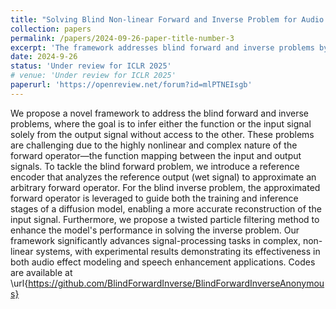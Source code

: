 ```yaml
---
title: "Solving Blind Non-linear Forward and Inverse Problem for Audio Applications"
collection: papers
permalink: /papers/2024-09-26-paper-title-number-3
excerpt: 'The framework addresses blind forward and inverse problems by using a reference encoder to approximate the nonlinear forward operator in a diffusion model, combined with twisted particle filtering for enhanced signal reconstruction.'
date: 2024-9-26
status: 'Under review for ICLR 2025'
# venue: 'Under review for ICLR 2025'
paperurl: 'https://openreview.net/forum?id=mlPTNEIsgb'
---
```


We propose a novel framework to address the blind forward and inverse problems, where the goal is to infer either the function or the input signal solely from the output signal without access to the other. These problems are challenging due to the highly nonlinear and complex nature of the forward operator—the function mapping between the input and output signals. To tackle the blind forward problem, we introduce a reference encoder that analyzes the reference output (wet signal) to approximate an arbitrary forward operator. For the blind inverse problem, the approximated forward operator is leveraged to guide both the training and inference stages of a diffusion model, enabling a more accurate reconstruction of the input signal. Furthermore, we propose a twisted particle filtering method to enhance the model's performance in solving the inverse problem. Our framework significantly advances signal-processing tasks in complex, non-linear systems, with experimental results demonstrating its effectiveness in both audio effect modeling and speech enhancement applications. Codes are available at \url{https://github.com/BlindForwardInverse/BlindForwardInverseAnonymous}
